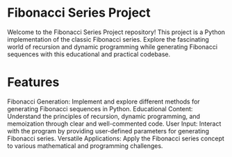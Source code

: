 # Fibonacci Series Project
Welcome to the Fibonacci Series Project repository! This project is a Python implementation of the classic Fibonacci series. Explore the fascinating world of recursion and dynamic programming while generating Fibonacci sequences with this educational and practical codebase.

# Features
Fibonacci Generation: Implement and explore different methods for generating Fibonacci sequences in Python.
Educational Content: Understand the principles of recursion, dynamic programming, and memoization through clear and well-commented code.
User Input: Interact with the program by providing user-defined parameters for generating Fibonacci series.
Versatile Applications: Apply the Fibonacci series concept to various mathematical and programming challenges.
